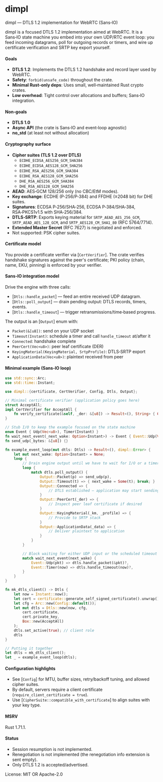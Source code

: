 # dimpl

dimpl — DTLS 1.2 implementation for WebRTC (Sans‑IO)

dimpl is a focused DTLS 1.2 implementation aimed at WebRTC. It is a Sans‑IO
state machine you embed into your own UDP/RTC event loop: you feed incoming
datagrams, poll for outgoing records or timers, and wire up certificate
verification and SRTP key export yourself.

#### Goals
- **DTLS 1.2**: Implements the DTLS 1.2 handshake and record layer used by WebRTC.
- **Safety**: `forbid(unsafe_code)` throughout the crate.
- **Minimal Rust‑only deps**: Uses small, well‑maintained Rust crypto crates.
- **Low overhead**: Tight control over allocations and buffers; Sans‑IO integration.

#### Non‑goals
- **DTLS 1.0**
- **Async API** (the crate is Sans‑IO and event‑loop agnostic)
- **no_std** (at least not without allocation)

#### Cryptography surface
- **Cipher suites (TLS 1.2 over DTLS)**
  - `ECDHE_ECDSA_AES256_GCM_SHA384`
  - `ECDHE_ECDSA_AES128_GCM_SHA256`
  - `ECDHE_RSA_AES256_GCM_SHA384`
  - `ECDHE_RSA_AES128_GCM_SHA256`
  - `DHE_RSA_AES256_GCM_SHA384`
  - `DHE_RSA_AES128_GCM_SHA256`
- **AEAD**: AES‑GCM 128/256 only (no CBC/EtM modes).
- **Key exchange**: ECDHE (P‑256/P‑384) and FFDHE (≥2048 bit) for DHE suites.
- **Signatures**: ECDSA P‑256/SHA‑256, ECDSA P‑384/SHA‑384, RSA‑PKCS1v1.5 with SHA‑256/384.
- **DTLS‑SRTP**: Exports keying material for `SRTP_AEAD_AES_256_GCM`,
  `SRTP_AEAD_AES_128_GCM`, and `SRTP_AES128_CM_SHA1_80` (RFC 5764/7714).
- **Extended Master Secret** (RFC 7627) is negotiated and enforced.
- Not supported: PSK cipher suites.

#### Certificate model
You provide a certificate verifier via [`CertVerifier`]. The crate verifies
handshake signatures against the peer's certificate; PKI policy (chain,
name, EKU, pinning) is enforced by your verifier.

#### Sans‑IO integration model
Drive the engine with three calls:
- [`Dtls::handle_packet`] — feed an entire received UDP datagram.
- [`Dtls::poll_output`] — drain pending output: DTLS records, timers, events.
- [`Dtls::handle_timeout`] — trigger retransmissions/time‑based progress.

The output is an [`Output`] enum with:
- `Packet(&[u8])`: send on your UDP socket
- `Timeout(Instant)`: schedule a timer and call `handle_timeout` at/after it
- `Connected`: handshake complete
- `PeerCert(Vec<u8>)`: peer leaf certificate (DER)
- `KeyingMaterial(KeyingMaterial, SrtpProfile)`: DTLS‑SRTP export
- `ApplicationData(Vec<u8>)`: plaintext received from peer

#### Minimal example (Sans‑IO loop)

```rust
use std::sync::Arc;
use std::time::Instant;

use dimpl::{certificate, CertVerifier, Config, Dtls, Output};

// Minimal certificate verifier (application policy goes here)
struct AcceptAll;
impl CertVerifier for AcceptAll {
    fn verify_certificate(&self, _der: &[u8]) -> Result<(), String> { Ok(()) }
}

// Stub I/O to keep the example focused on the state machine
enum Event { Udp(Vec<u8>), Timer(Instant) }
fn wait_next_event(_next_wake: Option<Instant>) -> Event { Event::Udp(Vec::new()) }
fn send_udp(_bytes: &[u8]) {}

fn example_event_loop(mut dtls: Dtls) -> Result<(), dimpl::Error> {
    let mut next_wake: Option<Instant> = None;
    loop {
        // Drain engine output until we have to wait for I/O or a timer
        loop {
            match dtls.poll_output() {
                Output::Packet(p) => send_udp(p),
                Output::Timeout(t) => { next_wake = Some(t); break; }
                Output::Connected => {
                    // DTLS established — application may start sending
                }
                Output::PeerCert(_der) => {
                    // Inspect peer leaf certificate if desired
                }
                Output::KeyingMaterial(_km, _profile) => {
                    // Provide to SRTP stack
                }
                Output::ApplicationData(_data) => {
                    // Deliver plaintext to application
                }
            }
        }

        // Block waiting for either UDP input or the scheduled timeout
        match wait_next_event(next_wake) {
            Event::Udp(pkt) => dtls.handle_packet(&pkt)?,
            Event::Timer(now) => dtls.handle_timeout(now)?,
        }
    }
}

fn mk_dtls_client() -> Dtls {
    let now = Instant::now();
    let cert = certificate::generate_self_signed_certificate().unwrap();
    let cfg = Arc::new(Config::default());
    let mut dtls = Dtls::new(now, cfg,
        cert.certificate,
        cert.private_key,
        Box::new(AcceptAll)
    );
    dtls.set_active(true); // client role
    dtls
}

// Putting it together
let dtls = mk_dtls_client();
let _ = example_event_loop(dtls);
```

#### Configuration highlights
- See [`Config`] for MTU, buffer sizes, retry/backoff tuning, and allowed cipher suites.
- By default, servers require a client certificate (`require_client_certificate = true`).
- Use [`CipherSuite::compatible_with_certificate`] to align suites with your key type.

#### MSRV
Rust 1.71.1.

#### Status
- Session resumption is not implemented.
- Renegotiation is not implemented (the renegotiation info extension is sent empty).
- Only DTLS 1.2 is accepted/advertised.


License: MIT OR Apache-2.0
